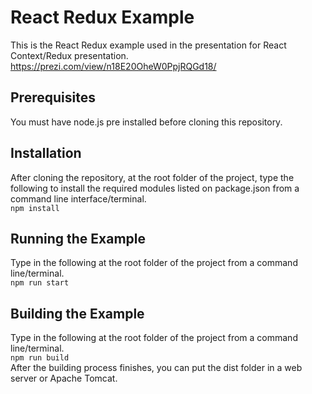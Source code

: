 # React Redux Example

This is the React Redux example used in the presentation for React Context/Redux presentation.<br />
https://prezi.com/view/n18E20OheW0PpjRQGd18/

## Prerequisites
You must have node.js pre installed before cloning this repository.

## Installation
After cloning the repository, at the root folder of the project, type the following to install the required modules listed on package.json from a command line interface/terminal.<br />
`npm install`

## Running the Example
Type in the following at the root folder of the project from a command line/terminal.<br />
`npm run start`

## Building the Example
Type in the following at the root folder of the project from a command line/terminal.<br />
`npm run build`</br>
After the building process finishes, you can put the dist folder in a web server or Apache Tomcat.
